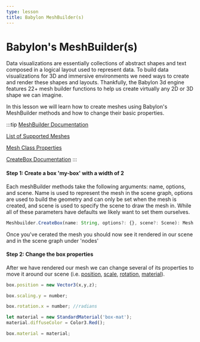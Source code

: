 ```yaml
---
type: lesson
title: Babylon MeshBuilder(s)
---
```


# Babylon's MeshBuilder(s)

Data visualizations are essentially collections of abstract shapes and text composed in a logical layout used to represent data. To build data visualizations for 3D and immersive environments we need ways to create and render these shapes and layouts.
Thankfully, the Babylon 3d engine features 22+ mesh builder functions to help us create virtually any 2D or 3D shape we can imagine. 

In this lesson we will learn how to create meshes using Babylon's MeshBuilder methods and how to change their basic properties.

:::tip
<a href="https://doc.babylonjs.com/features/featuresDeepDive/mesh/creation/" target="_blank">MeshBuilder Documentation</a>

<a href="https://doc.babylonjs.com/typedoc/variables/BABYLON.MeshBuilder" target="_blank">List of Supported Meshes</a>

<a href="https://doc.babylonjs.com/typedoc/classes/BABYLON.Mesh" target="_blank">Mesh Class Properties</a>

<a href="https://doc.babylonjs.com/features/featuresDeepDive/mesh/creation/set/box/" target="_blank">CreateBox Documentation</a>
:::

#### Step 1: Create a box 'my-box' with a width of 2

Each meshBuilder methods take the following arguments: name, options, and scene.
Name is used to represent the mesh in the scene graph, options are used to build the geometry and can only be set when the mesh is created, and scene is used to specify the scene to draw the mesh in. 
While all of these parameters have defaults we likely want to set them ourselves. 

```js
Meshbuilder.CreateBox(name: String, options?: {}, scene?: Scene): Mesh
```

Once you've cerated the mesh you should now see it rendered in our scene and in the scene graph under 'nodes'


#### Step 2: Change the box properties

After we have rendered our mesh we can change several of its properties to move it around our scene (i.e. <a href="https://doc.babylonjs.com/typedoc/classes/BABYLON.Mesh#position" target="_blank">position</a>,
<a href="https://doc.babylonjs.com/typedoc/classes/BABYLON.Mesh#scaling" target="_blank">scale</a>,
<a href="https://doc.babylonjs.com/typedoc/classes/BABYLON.Mesh#rotation" target="_blank">rotation</a>,
<a href="https://doc.babylonjs.com/typedoc/classes/BABYLON.Mesh#material" target="_blank">material</a>).

```js
box.position = new Vector3(x,y,z);

box.scaling.y = number;

box.rotation.x = number; //radians

let material = new StandardMaterial('box-mat');
material.diffuseColor = Color3.Red();

box.material = material;
```







